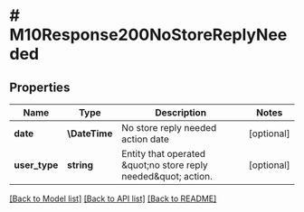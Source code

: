 # # M10Response200NoStoreReplyNeeded

## Properties

Name | Type | Description | Notes
------------ | ------------- | ------------- | -------------
**date** | **\DateTime** | No store reply needed action date | [optional]
**user_type** | **string** | Entity that operated \&quot;no store reply needed\&quot; action. | [optional]

[[Back to Model list]](../../README.md#models) [[Back to API list]](../../README.md#endpoints) [[Back to README]](../../README.md)
